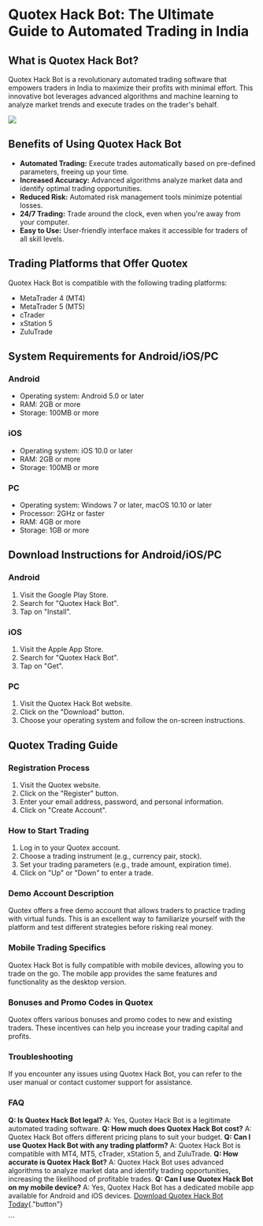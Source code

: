 # Quotex Hack Bot: The Ultimate Guide to Automated Trading in India

## What is Quotex Hack Bot?

Quotex Hack Bot is a revolutionary automated trading software that
empowers traders in India to maximize their profits with minimal effort.
This innovative bot leverages advanced algorithms and machine learning
to analyze market trends and execute trades on the trader\'s behalf.

[![](https://static.quotex.io/files/4_en/300_250.jpg)](https://traff.sbs/brokerqxlid)

## Benefits of Using Quotex Hack Bot

-   **Automated Trading:** Execute trades automatically based on
    pre-defined parameters, freeing up your time.
-   **Increased Accuracy:** Advanced algorithms analyze market data and
    identify optimal trading opportunities.
-   **Reduced Risk:** Automated risk management tools minimize potential
    losses.
-   **24/7 Trading:** Trade around the clock, even when you\'re away
    from your computer.
-   **Easy to Use:** User-friendly interface makes it accessible for
    traders of all skill levels.

## Trading Platforms that Offer Quotex

Quotex Hack Bot is compatible with the following trading platforms:

-   MetaTrader 4 (MT4)
-   MetaTrader 5 (MT5)
-   cTrader
-   xStation 5
-   ZuluTrade

## System Requirements for Android/iOS/PC

### Android

-   Operating system: Android 5.0 or later
-   RAM: 2GB or more
-   Storage: 100MB or more

### iOS

-   Operating system: iOS 10.0 or later
-   RAM: 2GB or more
-   Storage: 100MB or more

### PC

-   Operating system: Windows 7 or later, macOS 10.10 or later
-   Processor: 2GHz or faster
-   RAM: 4GB or more
-   Storage: 1GB or more

## Download Instructions for Android/iOS/PC

### Android

1.  Visit the Google Play Store.
2.  Search for "Quotex Hack Bot".
3.  Tap on "Install".

### iOS

1.  Visit the Apple App Store.
2.  Search for "Quotex Hack Bot".
3.  Tap on "Get".

### PC

1.  Visit the Quotex Hack Bot website.
2.  Click on the "Download" button.
3.  Choose your operating system and follow the on-screen instructions.

## Quotex Trading Guide

### Registration Process

1.  Visit the Quotex website.
2.  Click on the "Register" button.
3.  Enter your email address, password, and personal information.
4.  Click on "Create Account".

### How to Start Trading

1.  Log in to your Quotex account.
2.  Choose a trading instrument (e.g., currency pair, stock).
3.  Set your trading parameters (e.g., trade amount, expiration time).
4.  Click on "Up" or "Down" to enter a trade.

### Demo Account Description

Quotex offers a free demo account that allows traders to practice
trading with virtual funds. This is an excellent way to familiarize
yourself with the platform and test different strategies before risking
real money.

### Mobile Trading Specifics

Quotex Hack Bot is fully compatible with mobile devices, allowing you to
trade on the go. The mobile app provides the same features and
functionality as the desktop version.

### Bonuses and Promo Codes in Quotex

Quotex offers various bonuses and promo codes to new and existing
traders. These incentives can help you increase your trading capital and
profits.

### Troubleshooting

If you encounter any issues using Quotex Hack Bot, you can refer to the
user manual or contact customer support for assistance.

### FAQ

**Q: Is Quotex Hack Bot legal?** A: Yes, Quotex Hack Bot is a legitimate
automated trading software. **Q: How much does Quotex Hack Bot cost?**
A: Quotex Hack Bot offers different pricing plans to suit your budget.
**Q: Can I use Quotex Hack Bot with any trading platform?** A: Quotex
Hack Bot is compatible with MT4, MT5, cTrader, xStation 5, and
ZuluTrade. **Q: How accurate is Quotex Hack Bot?** A: Quotex Hack Bot
uses advanced algorithms to analyze market data and identify trading
opportunities, increasing the likelihood of profitable trades. **Q: Can
I use Quotex Hack Bot on my mobile device?** A: Yes, Quotex Hack Bot has
a dedicated mobile app available for Android and iOS devices. [Download
Quotex Hack Bot
Today](\%22https://traff.sbs/brokerqxlid\%22){."button"}

\`\`\`

